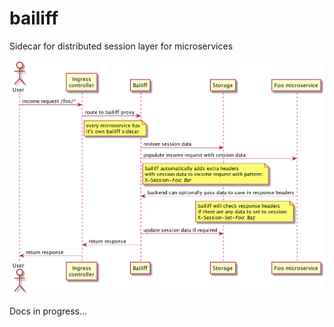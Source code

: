 # bailiff 

Sidecar for distributed session layer for microservices

![concept](./docs/concept.png)

Docs in progress...
